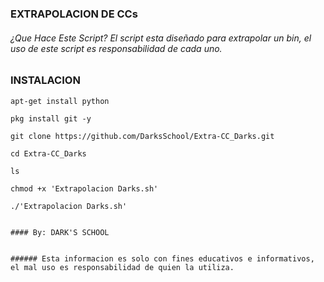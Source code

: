 ### EXTRAPOLACION DE CCs

###### ¿Que Hace Este Script? El script esta diseñado para extrapolar un bin, el uso de este script es responsabilidad de cada uno.

### INSTALACION

```
apt-get install python

pkg install git -y

git clone https://github.com/DarksSchool/Extra-CC_Darks.git

cd Extra-CC_Darks

ls

chmod +x 'Extrapolacion Darks.sh'

./'Extrapolacion Darks.sh'


#### By: DARK'S SCHOOL


###### Esta informacion es solo con fines educativos e informativos, el mal uso es responsabilidad de quien la utiliza.
